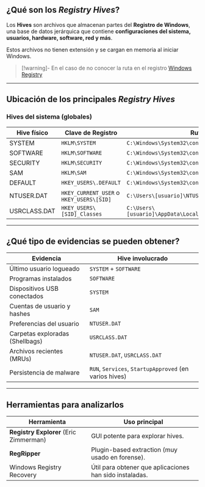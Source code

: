 ## ¿Qué son los _Registry Hives_?

Los **Hives** son archivos que almacenan partes del **Registro de Windows**, una base de datos jerárquica que contiene **configuraciones del sistema, usuarios, hardware, software, red y más**.

Estos archivos no tienen extensión y se cargan en memoria al iniciar Windows.

> [!warning]- En el caso de no conocer la ruta en el registro
> [Windows Registry](https://web.archive.org/web/20190506025446/https://www.dfir.training/resources/downloads/windows-registry)
 

---

## Ubicación de los principales _Registry Hives_

### Hives del sistema (globales)
| Hive físico  | Clave de Registro                        | Ruta en Disco                                                     |
| ------------ | ---------------------------------------- | ----------------------------------------------------------------- |
| SYSTEM       | `HKLM\SYSTEM`                            | `C:\Windows\System32\config\SYSTEM`                               |
| SOFTWARE     | `HKLM\SOFTWARE`                          | `C:\Windows\System32\config\SOFTWARE`                             |
| SECURITY     | `HKLM\SECURITY`                          | `C:\Windows\System32\config\SECURITY`                             |
| SAM          | `HKLM\SAM`                               | `C:\Windows\System32\config\SAM`                                  |
| DEFAULT      | `HKEY_USERS\.DEFAULT`                    | `C:\Windows\System32\config\DEFAULT`                              |
| NTUSER.DAT   | `HKEY_CURRENT_USER` o `HKEY_USERS\[SID]` | `C:\Users\[usuario]\NTUSER.DAT`                                   |
| USRCLASS.DAT | `HKEY_USERS\[SID]_Classes`               | `C:\Users\[usuario]\AppData\Local\Microsoft\Windows\UsrClass.dat` |

---

## ¿Qué tipo de evidencias se pueden obtener?

|Evidencia|Hive involucrado|
|---|---|
|Último usuario logueado|`SYSTEM` + `SOFTWARE`|
|Programas instalados|`SOFTWARE`|
|Dispositivos USB conectados|`SYSTEM`|
|Cuentas de usuario y hashes|`SAM`|
|Preferencias del usuario|`NTUSER.DAT`|
|Carpetas exploradas (Shellbags)|`USRCLASS.DAT`|
|Archivos recientes (MRUs)|`NTUSER.DAT`, `USRCLASS.DAT`|
|Persistencia de malware|`RUN`, `Services`, `StartupApproved` (en varios hives)|

---

## Herramientas para analizarlos

| Herramienta                            | Uso principal                                           |
| -------------------------------------- | ------------------------------------------------------- |
| **Registry Explorer** (Eric Zimmerman) | GUI potente para explorar hives.                        |
| **RegRipper**                          | Plugin-based extraction (muy usado en forense).         |
| Windows Registry Recovery              | Útil para obtener que aplicaciones han sido instaladas. |
